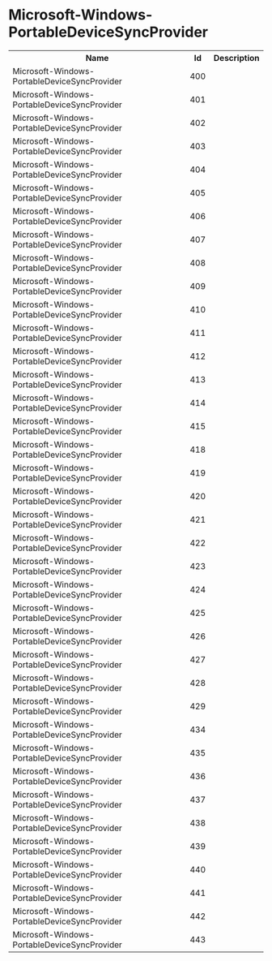 # Microsoft-Windows-PortableDeviceSyncProvider

<table>
<colgroup><col/><col/><col/></colgroup>
<tr><th>Name</th><th>Id</th><th>Description</th></tr>
<tr><td>Microsoft-Windows-PortableDeviceSyncProvider</td><td>400</td><td></td></tr>
<tr><td>Microsoft-Windows-PortableDeviceSyncProvider</td><td>401</td><td></td></tr>
<tr><td>Microsoft-Windows-PortableDeviceSyncProvider</td><td>402</td><td></td></tr>
<tr><td>Microsoft-Windows-PortableDeviceSyncProvider</td><td>403</td><td></td></tr>
<tr><td>Microsoft-Windows-PortableDeviceSyncProvider</td><td>404</td><td></td></tr>
<tr><td>Microsoft-Windows-PortableDeviceSyncProvider</td><td>405</td><td></td></tr>
<tr><td>Microsoft-Windows-PortableDeviceSyncProvider</td><td>406</td><td></td></tr>
<tr><td>Microsoft-Windows-PortableDeviceSyncProvider</td><td>407</td><td></td></tr>
<tr><td>Microsoft-Windows-PortableDeviceSyncProvider</td><td>408</td><td></td></tr>
<tr><td>Microsoft-Windows-PortableDeviceSyncProvider</td><td>409</td><td></td></tr>
<tr><td>Microsoft-Windows-PortableDeviceSyncProvider</td><td>410</td><td></td></tr>
<tr><td>Microsoft-Windows-PortableDeviceSyncProvider</td><td>411</td><td></td></tr>
<tr><td>Microsoft-Windows-PortableDeviceSyncProvider</td><td>412</td><td></td></tr>
<tr><td>Microsoft-Windows-PortableDeviceSyncProvider</td><td>413</td><td></td></tr>
<tr><td>Microsoft-Windows-PortableDeviceSyncProvider</td><td>414</td><td></td></tr>
<tr><td>Microsoft-Windows-PortableDeviceSyncProvider</td><td>415</td><td></td></tr>
<tr><td>Microsoft-Windows-PortableDeviceSyncProvider</td><td>418</td><td></td></tr>
<tr><td>Microsoft-Windows-PortableDeviceSyncProvider</td><td>419</td><td></td></tr>
<tr><td>Microsoft-Windows-PortableDeviceSyncProvider</td><td>420</td><td></td></tr>
<tr><td>Microsoft-Windows-PortableDeviceSyncProvider</td><td>421</td><td></td></tr>
<tr><td>Microsoft-Windows-PortableDeviceSyncProvider</td><td>422</td><td></td></tr>
<tr><td>Microsoft-Windows-PortableDeviceSyncProvider</td><td>423</td><td></td></tr>
<tr><td>Microsoft-Windows-PortableDeviceSyncProvider</td><td>424</td><td></td></tr>
<tr><td>Microsoft-Windows-PortableDeviceSyncProvider</td><td>425</td><td></td></tr>
<tr><td>Microsoft-Windows-PortableDeviceSyncProvider</td><td>426</td><td></td></tr>
<tr><td>Microsoft-Windows-PortableDeviceSyncProvider</td><td>427</td><td></td></tr>
<tr><td>Microsoft-Windows-PortableDeviceSyncProvider</td><td>428</td><td></td></tr>
<tr><td>Microsoft-Windows-PortableDeviceSyncProvider</td><td>429</td><td></td></tr>
<tr><td>Microsoft-Windows-PortableDeviceSyncProvider</td><td>434</td><td></td></tr>
<tr><td>Microsoft-Windows-PortableDeviceSyncProvider</td><td>435</td><td></td></tr>
<tr><td>Microsoft-Windows-PortableDeviceSyncProvider</td><td>436</td><td></td></tr>
<tr><td>Microsoft-Windows-PortableDeviceSyncProvider</td><td>437</td><td></td></tr>
<tr><td>Microsoft-Windows-PortableDeviceSyncProvider</td><td>438</td><td></td></tr>
<tr><td>Microsoft-Windows-PortableDeviceSyncProvider</td><td>439</td><td></td></tr>
<tr><td>Microsoft-Windows-PortableDeviceSyncProvider</td><td>440</td><td></td></tr>
<tr><td>Microsoft-Windows-PortableDeviceSyncProvider</td><td>441</td><td></td></tr>
<tr><td>Microsoft-Windows-PortableDeviceSyncProvider</td><td>442</td><td></td></tr>
<tr><td>Microsoft-Windows-PortableDeviceSyncProvider</td><td>443</td><td></td></tr>
</table>
